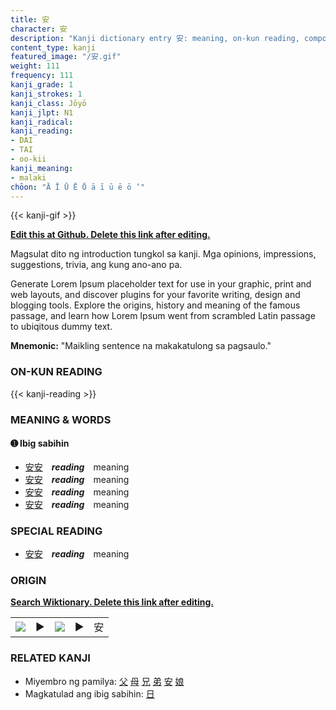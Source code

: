 ```yaml
---
title: 安
character: 安
description: "Kanji dictionary entry 安: meaning, on-kun reading, compounds, origin, related kanji"
content_type: kanji
featured_image: "/安.gif"
weight: 111
frequency: 111
kanji_grade: 1
kanji_strokes: 1
kanji_class: Jōyō
kanji_jlpt: N1
kanji_radical: 
kanji_reading: 
- DAI
- TAI
- oo-kii
kanji_meaning:
- malaki
chōon: "Ā Ī Ū Ē Ō ā ī ū ē ō ’"
---
```

[//]: # (Don't edit the line below. Kanji animated GIF code is automatically generated.)
{{< kanji-gif >}}

[//]: # (Edit below this line.)

**[Edit this at Github. Delete this link after editing.](https://github.com/tim0g/tim/tree/main/content/kanji/安/index.md)**

Magsulat dito ng introduction tungkol sa kanji. Mga opinions, impressions, suggestions, trivia, ang kung ano-ano pa.

Generate Lorem Ipsum placeholder text for use in your graphic, print and web layouts, and discover plugins for your favorite writing, design and blogging tools. Explore the origins, history and meaning of the famous passage, and learn how Lorem Ipsum went from scrambled Latin passage to ubiqitous dummy text.
 
**Mnemonic:** "Maikling sentence na makakatulong sa pagsaulo."

### ON-KUN READING

[//]: # (Don't edit the line below. ON-KUN READING code is automatically generated.)
{{< kanji-reading >}}

### MEANING & WORDS

#### ➊ **Ibig sabihin**
  - [安](../安)[安](../安)　***reading***　meaning
  - [安](../安)[安](../安)　***reading***　meaning
  - [安](../安)[安](../安)　***reading***　meaning
  - [安](../安)[安](../安)　***reading***　meaning

### SPECIAL READING
  - [安](../安)[安](../安)　***reading***　meaning

### ORIGIN

**[Search Wiktionary. Delete this link after editing.](https://wiktionary.org/wiki/安)**
<table class="kanji-table"><tr><td>
<img src="60px-安-bronze.svg.png">
</td><td>▶</td><td>
<img src="60px-安-oracle.svg.png">
</td><td>▶</td>
<td class="kanji-origin">安</td>
</tr></table>

### RELATED KANJI
- Miyembro ng pamilya: [父](../父) [母](../母) [兄](../兄) [弟](../弟) [安](../安) [娘](../娘)
- Magkatulad ang ibig sabihin: [日](../日)
